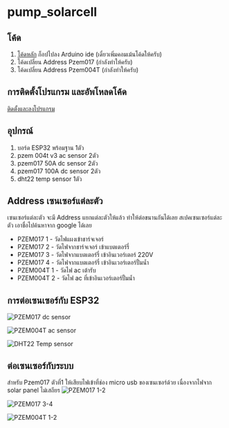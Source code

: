 # pump_solarcell

## โค้ด
1. [โค้ดหลัก](https://raw.githubusercontent.com/canusorn/pump_solarcell/refs/heads/main/solar_pump_measure/solar_pump_measure.ino) ก็อปไปลง Arduino ide (เดี๋ยวเพิ่มคอมเม้นโค้ดให้ครับ)
2. โค้ดเปลี่ยน Address Pzem017 (กำลังทำให้ครับ)
3. โค้ดเปลี่ยน Address Pzem004T (กำลังทำให้ครับ)


## การติดตั้งโปรแกรม และอัพโหลดโค้ด
[ติดตั้งและลงโปรแกรม](https://www.glab.co.th/post/%E0%B8%95%E0%B8%B4%E0%B8%94%E0%B8%95%E0%B8%B1%E0%B9%89%E0%B8%87-arduino-ide-2-0-%E0%B9%80%E0%B8%9E%E0%B8%B4%E0%B9%88%E0%B8%A1%E0%B8%9A%E0%B8%AD%E0%B8%A3%E0%B9%8C%E0%B8%94-node32s-%E0%B9%81%E0%B8%A5%E0%B9%89%E0%B8%A7%E0%B9%84%E0%B8%9F%E0%B8%81%E0%B8%A3%E0%B8%B0%E0%B8%9E%E0%B8%A3%E0%B8%B4%E0%B8%9A)



## อุปกรณ์
1. บอร์ด ESP32 พร้อมฐาน 1ตัว
2. pzem 004t v3  ac sensor 2ตัว
3. pzem017 50A dc sensor 2ตัว
4. pzem017 100A dc sensor 2ตัว
5. dht22 temp sensor 1ตัว


## Address เซนเซอร์แต่ละตัว
เซนเซอร์แต่ละตัว จะมี Address แยกแต่ละตัวให้แล้ว ทำให้ต่อขนานกันได้เลย สเปคเซนเซอร์แต่ละตัว เอาชื่อไปค้นหาจาก google ได้เลย

- PZEM017 1 - วัดไฟแผงเข้าชาร์จเจอร์
- PZEM017 2 - วัดไฟจากชาร์จเจอร์ เข้าแบตเตอร์รี่
- PZEM017 3 - วัดไฟจากแบตเตอร์รี่ เข้าอินเวอร์เตอร์ 220V
- PZEM017 4 - วัดไฟจากแบตเตอร์รี่ เข้าอินเวอร์เตอร์ปั้มน้ำ
- PZEM004T 1 - วัดไฟ ac เต้ารับ
- PZEM004T 2 - วัดไฟ ac ที่เข้าอินเวอร์เตอร์ปั้มน้ำ


## การต่อเซนเซอร์กับ ESP32

![PZEM017 dc sensor](pzem017.png)

![PZEM004T ac sensor](pzem004t.png)

![DHT22 Temp sensor](dht22.png)


## ต่อเซนเซอร์กับระบบ
สำหรับ Pzem017 ตัวที่1 ให้เสียบไฟเข้าที่ช่อง micro usb ของเซนเซอร์ด้วย เนื่องจากไฟจาก solar panel ไม่เสถียร 
![PZEM017 1-2](pzem017-1-2.png)

![PZEM017 3-4](pzem017-3-4.png)

![PZEM004T 1-2](pzem004t-1-2.png)